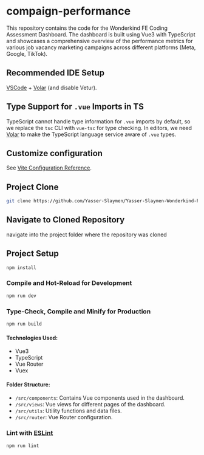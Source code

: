 # compaign-performance

This repository contains the code for the Wonderkind FE Coding Assessment Dashboard. The dashboard is built using Vue3 with TypeScript and showcases a comprehensive overview of the performance metrics for various job vacancy marketing campaigns across different platforms (Meta, Google, TikTok).

## Recommended IDE Setup

[VSCode](https://code.visualstudio.com/) + [Volar](https://marketplace.visualstudio.com/items?itemName=Vue.volar) (and disable Vetur).

## Type Support for `.vue` Imports in TS

TypeScript cannot handle type information for `.vue` imports by default, so we replace the `tsc` CLI with `vue-tsc` for type checking. In editors, we need [Volar](https://marketplace.visualstudio.com/items?itemName=Vue.volar) to make the TypeScript language service aware of `.vue` types.

## Customize configuration

See [Vite Configuration Reference](https://vitejs.dev/config/).

## Project Clone 

```sh
git clone https://github.com/Yasser-Slaymen/Yasser-Slaymen-Wonderkind-FE.git
```
## Navigate to Cloned Repository
 navigate into the project folder where the repository was cloned
## Project Setup

```sh
npm install
```

### Compile and Hot-Reload for Development

```sh
npm run dev
```

### Type-Check, Compile and Minify for Production

```sh
npm run build
```


#### Technologies Used:
- Vue3
- TypeScript
- Vue Router
- Vuex

#### Folder Structure:
- `/src/components`: Contains Vue components used in the dashboard.
- `/src/views`: Vue views for different pages of the dashboard.
- `/src/utils`: Utility functions and data files.
- `/src/router`: Vue Router configuration.

### Lint with [ESLint](https://eslint.org/)

```sh
npm run lint
```
